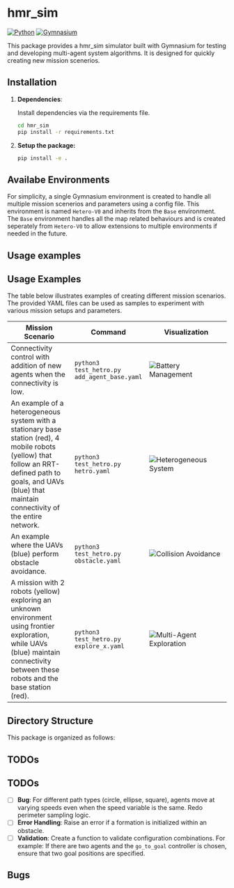 # hmr_sim

[![Python](https://img.shields.io/badge/Python-3.7%20or%20later-blue.svg)](https://www.python.org/downloads/)
[![Gymnasium](https://gymnasium.farama.org/assets/images/logo-dark.svg)](https://github.com/Farama-Foundation/Gymnasium)


This package provides a hmr_sim simulator built with Gymnasium for testing and developing multi-agent system algorithms. It is designed for quickly creating new mission scenerios.


## Installation

1. **Dependencies**: 

    Install dependencies via the requirements file.

    ```bash
    cd hmr_sim
    pip install -r requirements.txt
    ```

2. **Setup the package:**

    ```bash
    pip install -e . 
    ```


## Availabe Environments

For simplicity, a single Gymnasium environment is created to handle all multiple mission scenerios and parameters using a config file.
This environment is named ```Hetero-V0``` and inherits from the  ```Base``` environment. The ```Base``` environment handles all the map related behaviours and is created seperately from ```Hetero-V0``` to allow extensions to multiple environments if needed in the future.

## Usage examples

## Usage Examples

The table below illustrates examples of creating different mission scenarios. The provided YAML files can be used as samples to experiment with various mission setups and parameters.

<table>
  <thead>
    <tr>
      <th style="width: 30%;">Mission Scenario</th>
      <th style="width: 30%;">Command</th>
      <th style="width: 40%;">Visualization</th>
    </tr>
  </thead>
  <tbody>
    <tr>
      <td>Connectivity control with addition of new agents when the connectivity is low.</td>
      <td><code>python3 test_hetro.py add_agent_base.yaml</code></td>
      <td><img src="hmr_sim/media/multi_agent_exploration.gif" alt="Battery Management"></td>
    </tr>
    <tr>
      <td>An example of a heterogeneous system with a stationary base station (red), 4 mobile robots (yellow) that follow an RRT-defined path to goals, and UAVs (blue) that maintain connectivity of the entire network.</td>
      <td><code>python3 test_hetro.py hetro.yaml</code></td>
      <td><img src="hmr_sim/media/multi_agent_exploration.gif" alt="Heterogeneous System"></td>
    </tr>
    <tr>
      <td>An example where the UAVs (blue) perform obstacle avoidance.</td>
      <td><code>python3 test_hetro.py obstacle.yaml</code></td>
      <td><img src="hmr_sim/media/multi_agent_exploration.gif" alt="Collision Avoidance"></td>
    </tr>
    <tr>
      <td>A mission with 2 robots (yellow) exploring an unknown environment using frontier exploration, while UAVs (blue) maintain connectivity between these robots and the base station (red).</td>
      <td><code>python3 test_hetro.py explore_x.yaml</code></td>
      <td><img src="hmr_sim/media/multi_agent_exploration.gif" alt="Multi-Agent Exploration"></td>
    </tr>
  </tbody>
</table>



## Directory Structure

This package is organized as follows:


## TODOs

## TODOs

- [ ] **Bug**: For different path types (circle, ellipse, square), agents move at varying speeds even when the speed variable is the same. Redo perimeter sampling logic.
- [ ] **Error Handling**: Raise an error if a formation is initialized within an obstacle.
- [ ] **Validation**: Create a function to validate configuration combinations.   For example: If there are two agents and the `go_to_goal` controller is chosen, ensure that two goal positions are specified.

## Bugs

[//]: # (- [ ] Error: Possibly when agents enter the obstacle.)

[//]: # (yellow)

[//]: # (    adjusted_position = self.obstacle_avoidance&#40;proposed_position=proposed_position, )

[//]: # (  File "/home/anton-superior/hmr_sim/hmr_sim/utils/agent.py", line 217, in obstacle_avoidance)

[//]: # (    if is_free_path_fn&#40;current_position, check_point&#41;:)

[//]: # (  File "/home/anton-superior/hmr_sim/hmr_sim/envs/hetro/base.py", line 74, in is_line_of_sight_free)

[//]: # (    end = position_to_grid&#40;position2&#41;)

[//]: # (  File "/home/anton-superior/hmr_sim/hmr_sim/envs/hetro/base.py", line 69, in position_to_grid)

[//]: # (    grid_x = int&#40;&#40;position[0] - self.origin['x']&#41; / self.resolution&#41;)

[//]: # (ValueError: cannot convert float NaN to integer)

[//]: # ()
[//]: # (- [ ] RRT KNOWS THE WHOLE MAP!)

[//]: # ()
[//]: # (- [ ] Sometimes something goes horibly wrong when network breaks)

[//]: # ()
[//]: # (nton-superior@antonsuperior:~/hmr_sim/hmr_sim/tests$ python3 hetro/test_hetro.py thesis1.yaml)

[//]: # (Loading configuration from: /home/anton-superior/hmr_sim/hmr_sim/tests/hetro/thesis1.yaml)

[//]: # (Initializing environment: Hetro-v0)

[//]: # (Using initialization formation: {'shape': 'lattice', 'origin': [0.0, 0.0], 'major_radius': 3.0})

[//]: # (Number of agents is 12, which is <= 12)

[//]: # (base: [-3.5  0. ])

[//]: # (Adding new agent at position: [-3.11058837  1.70612385])

[//]: # (Type: 2, ID: 2, batetery type: 1.0)

[//]: # (Agent 2 removed due to low battery.)

[//]: # (Number of agents is 12, which is <= 12)

[//]: # (base: [-3.5  0. ])

[//]: # (Adding new agent at position: [-4.59110715  1.36820509])

[//]: # (Type: 2, ID: 3, batetery type: 1.0)

[//]: # (Agent 3 removed due to low battery.)

[//]: # (Number of agents is 12, which is <= 12)

[//]: # (base: [-3.5  0. ])

[//]: # (Adding new agent at position: [-3.88941163 -1.70612385])

[//]: # (Type: 2, ID: 4, batetery type: 1.0)

[//]: # (Agent 4 removed due to low battery.)

[//]: # (Number of agents is 12, which is <= 12)

[//]: # (base: [-3.5  0. ])

[//]: # (Adding new agent at position: [-5.07669552  0.75929654])

[//]: # (Type: 2, ID: 5, batetery type: 1.0)

[//]: # (Agent 5 removed due to low battery.)

[//]: # (Number of agents is 12, which is <= 12)

[//]: # (base: [-3.5  0. ])

[//]: # (Adding new agent at position: None)

[//]: # (Type: 2, ID: 6, batetery type: 1.0)

[//]: # (Traceback &#40;most recent call last&#41;:)

[//]: # (  File "/home/anton-superior/hmr_sim/hmr_sim/tests/hetro/test_hetro.py", line 73, in <module>)

[//]: # (    main&#40;&#41;)

[//]: # (  File "/home/anton-superior/hmr_sim/hmr_sim/tests/hetro/test_hetro.py", line 70, in main)

[//]: # (    run&#40;config&#41;)

[//]: # (  File "/home/anton-superior/hmr_sim/hmr_sim/tests/hetro/test_hetro.py", line 40, in run)

[//]: # (    env.render&#40;&#41;)

[//]: # (  File "/home/anton-superior/.local/lib/python3.10/site-packages/gymnasium/core.py", line 332, in render)

[//]: # (    return self.env.render&#40;&#41;)

[//]: # (  File "/home/anton-superior/.local/lib/python3.10/site-packages/gymnasium/wrappers/common.py", line 409, in render)

[//]: # (    return super&#40;&#41;.render&#40;&#41;)

[//]: # (  File "/home/anton-superior/.local/lib/python3.10/site-packages/gymnasium/core.py", line 332, in render)

[//]: # (    return self.env.render&#40;&#41;)

[//]: # (  File "/home/anton-superior/.local/lib/python3.10/site-packages/gymnasium/wrappers/common.py", line 303, in render)

[//]: # (    return self.env.render&#40;&#41;)

[//]: # (  File "/home/anton-superior/hmr_sim/hmr_sim/envs/hetro/hetro_v0.py", line 56, in render)

[//]: # (    self.render_func.render&#40;&#41;)

[//]: # (  File "/home/anton-superior/hmr_sim/hmr_sim/utils/vis.py", line 184, in render)

[//]: # (    self.update_adjacency_lines&#40;&#41;)

[//]: # (  File "/home/anton-superior/hmr_sim/hmr_sim/utils/vis.py", line 91, in update_adjacency_lines)

[//]: # (    adjacency_matrix = self.swarm.compute_adjacency_matrix&#40;&#41;)

[//]: # (  File "/home/anton-superior/hmr_sim/hmr_sim/utils/swarm.py", line 139, in compute_adjacency_matrix)

[//]: # (    distance = euclidean&#40;positions[i], positions[j]&#41;)

[//]: # (  File "/home/anton-superior/.local/lib/python3.10/site-packages/scipy/spatial/distance.py", line 520, in euclidean)

[//]: # (    return minkowski&#40;u, v, p=2, w=w&#41;)

[//]: # (  File "/home/anton-superior/.local/lib/python3.10/site-packages/scipy/spatial/distance.py", line 480, in minkowski)

[//]: # (    dist = norm&#40;u_v, ord=p&#41;)

[//]: # (  File "/home/anton-superior/.local/lib/python3.10/site-packages/scipy/linalg/_misc.py", line 146, in norm)

[//]: # (    a = np.asarray_chkfinite&#40;a&#41;)

[//]: # (  File "/home/anton-superior/.local/lib/python3.10/site-packages/numpy/lib/function_base.py", line 628, in asarray_chkfinite)

[//]: # (    raise ValueError&#40;)

[//]: # (ValueError: array must not contain infs or NaNs)